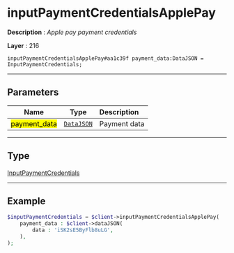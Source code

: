 # inputPaymentCredentialsApplePay

**Description** : *Apple pay payment credentials*

**Layer** : 216

```tl
inputPaymentCredentialsApplePay#aa1c39f payment_data:DataJSON = InputPaymentCredentials;
```

---

## Parameters

| Name | Type | Description |
| :---: | :---: | :--- |
| <mark>payment_data</mark> | [`DataJSON`](type/DataJSON) | Payment data |

---

## Type

[InputPaymentCredentials](type/InputPaymentCredentials)

---

## Example

```php
$inputPaymentCredentials = $client->inputPaymentCredentialsApplePay(
	payment_data : $client->dataJSON(
		data : 'iSK2sE5ByFlb8uLG',
	),
);
```